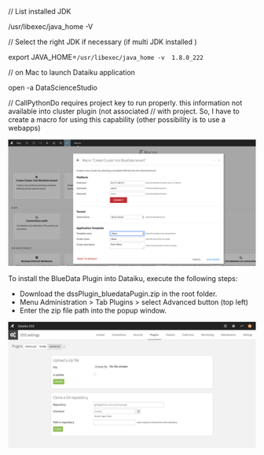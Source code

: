 
// List installed JDK

/usr/libexec/java_home -V

// Select the right JDK if necessary (if multi JDK installed )

export JAVA_HOME=`/usr/libexec/java_home -v  1.8.0_222`

// on Mac to launch Dataiku application

open -a DataScienceStudio

// CallPythonDo requires project key to run properly. this information not available into cluster plugin (not associated
// with project. So, I have to create a macro for using this capability (other possibility is to use a webapps)

![ScreenShoot](./img/dataikuBlueData.png)


To install the BlueData Plugin into Dataiku, execute the following steps:

- Download the dssPlugin_bluedataPugin.zip in the root folder.
- Menu Administration > Tab Plugins > select Advanced button (top left)
- Enter the zip file path into the popup window.

![ScreenShoiot](./img/AddPlugin.png)
